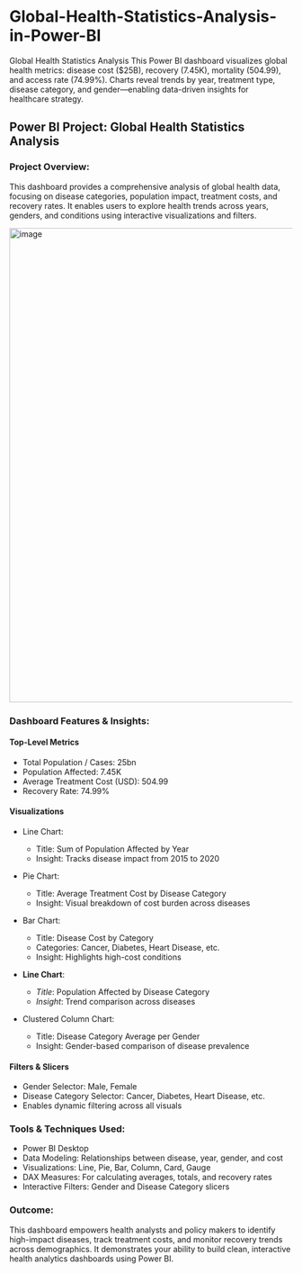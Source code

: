# Global-Health-Statistics-Analysis-in-Power-BI
Global Health Statistics Analysis This Power BI dashboard visualizes global health metrics: disease cost ($25B), recovery (7.45K), mortality (504.99), and access rate (74.99%). Charts reveal trends by year, treatment type, disease category, and gender—enabling data-driven insights for healthcare strategy.


##  Power BI Project: Global Health Statistics Analysis

###  Project Overview:
This dashboard provides a comprehensive analysis of global health data, focusing on disease categories, population impact, treatment costs, and recovery rates. It enables users to explore health trends across years, genders, and conditions using interactive visualizations and filters.



<img width="1500" height="843" alt="image" src="https://github.com/user-attachments/assets/dcd67470-c613-474c-bf86-519f43581c3c" />


###  Dashboard Features & Insights:

#### Top-Level Metrics
- Total Population / Cases: 25bn  
- Population Affected: 7.45K  
- Average Treatment Cost (USD): 504.99  
- Recovery Rate: 74.99%

#### Visualizations
- Line Chart:  
  - Title: Sum of Population Affected by Year  
  - Insight: Tracks disease impact from 2015 to 2020

- Pie Chart:  
  - Title: Average Treatment Cost by Disease Category  
  - Insight: Visual breakdown of cost burden across diseases

- Bar Chart:  
  - Title: Disease Cost by Category  
  - Categories: Cancer, Diabetes, Heart Disease, etc.  
  - Insight: Highlights high-cost conditions

- **Line Chart**:  
  - *Title*: Population Affected by Disease Category  
  - *Insight*: Trend comparison across diseases

- Clustered Column Chart:  
  - Title: Disease Category Average per Gender  
  - Insight: Gender-based comparison of disease prevalence

#### Filters & Slicers
- Gender Selector: Male, Female  
- Disease Category Selector: Cancer, Diabetes, Heart Disease, etc.  
- Enables dynamic filtering across all visuals



###  Tools & Techniques Used:
- Power BI Desktop
- Data Modeling: Relationships between disease, year, gender, and cost
- Visualizations: Line, Pie, Bar, Column, Card, Gauge
- DAX Measures: For calculating averages, totals, and recovery rates
- Interactive Filters: Gender and Disease Category slicers



### Outcome:
This dashboard empowers health analysts and policy makers to identify high-impact diseases, track treatment costs, and monitor recovery trends across demographics. It demonstrates your ability to build clean, interactive health analytics dashboards using Power BI.


